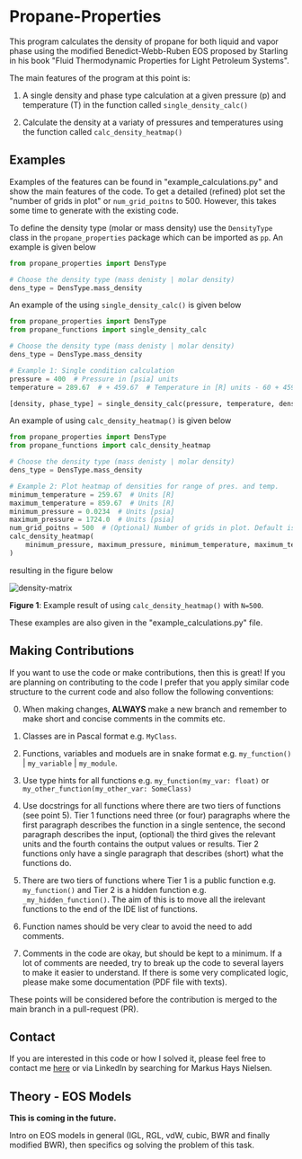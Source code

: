 # Propane-Properties
This program calculates the density of propane for both liquid and vapor phase using the 
modified Benedict-Webb-Ruben EOS proposed by Starling in his book "Fluid Thermodynamic 
Properties for Light Petroleum Systems". 

The main features of the program at this point is: 

1) A single density and phase type calculation at a given pressure (p) and temperature (T) 
in the function called `single_density_calc()`

2) Calculate the density at a variaty of pressures and temperatures using the function called 
`calc_density_heatmap()`

## Examples
Examples of the features can be found in "example_calculations.py" and show the main features of the code. To get a detailed (refined) plot set the "number of grids in plot" or `num_grid_poitns` to 500. However, this takes some time to generate with the existing code. 

To define the density type (molar or mass density) use the `DensityType` class in the `propane_properties` package which can be imported as `pp`. An example is given below

```python
from propane_properties import DensType

# Choose the density type (mass denisty | molar density)
dens_type = DensType.mass_density
```

An example of the using `single_density_calc()` is given below

```python
from propane_properties import DensType
from propane_functions import single_density_calc

# Choose the density type (mass denisty | molar density)
dens_type = DensType.mass_density

# Example 1: Single condition calculation
pressure = 400  # Pressure in [psia] units
temperature = 289.67  # + 459.67  # Temperature in [R] units - 60 + 459.67

[density, phase_type] = single_density_calc(pressure, temperature, dens_type)
```

An example of using `calc_density_heatmap()` is given below

```python
from propane_properties import DensType
from propane_functions import calc_density_heatmap

# Choose the density type (mass denisty | molar density)
dens_type = DensType.mass_density

# Example 2: Plot heatmap of densities for range of pres. and temp.
minimum_temperature = 259.67  # Units [R]
maximum_temperature = 859.67  # Units [R]
minimum_pressure = 0.0234  # Units [psia]
maximum_pressure = 1724.0  # Units [psia]
num_grid_poitns = 500  # (Optional) Number of grids in plot. Default is 50 in none is given
calc_density_heatmap(
    minimum_pressure, maximum_pressure, minimum_temperature, maximum_temperature, N
)
```

resulting in the figure below

![density-matrix](https://user-images.githubusercontent.com/31182250/104158808-695daa00-53ee-11eb-90be-ef69ffa4aab3.png)


**Figure 1**: Example result of using `calc_density_heatmap()` with `N=500`.

These examples are also given in the "example_calculations.py" file.

## Making Contributions
If you want to use the code or make contributions, then this is great! If you are planning on contributing to the code 
I prefer that you apply similar code structure to the current code and also follow the following conventions:

0) When making changes, **ALWAYS** make a new branch and remember to make short and concise comments in the commits etc.

1) Classes are in Pascal format e.g. `MyClass`.

2) Functions, variables and moduels are in snake format e.g. `my_function()` | `my_variable` | `my_module`.

3) Use type hints for all functions e.g. `my_function(my_var: float)` or `my_other_function(my_other_var: SomeClass)`

4) Use docstrings for all functions where there are two tiers of functions (see point 5). Tier 1 functions need three (or four) paragraphs 
where the first paragraph describes the function in a single sentence, the second paragraph describes the input, (optional) the 
third gives the relevant units and the fourth contains the output values or results. Tier 2 functions only have a single paragraph that 
describes (short) what the functions do.

5) There are two tiers of functions where Tier 1 is a public function e.g. `my_function()` and Tier 2 is a hidden function e.g. `_my_hidden_function()`. 
The aim of this is to move all the irelevant functions to the end of the IDE list of functions.

6) Function names should be very clear to avoid the need to add comments.

7) Comments in the code are okay, but should be kept to a minimum. If a lot of comments are needed, try to break up the code to several layers to 
make it easier to understand. If there is some very complicated logic, please make some documentation (PDF file with texts).  

These points will be considered before the contribution is merged to the main branch in a pull-request (PR).

## Contact
If you are interested in this code or how I solved it, please feel free to contact me [here](mailto:markushays@whitson.com) or via LinkedIn by searching for Markus Hays Nielsen.

## Theory - EOS Models
**This is coming in the future.**

Intro on EOS models in general (IGL, RGL, vdW, cubic, BWR and finally modified BWR), then specifics og solving the problem of this task.
